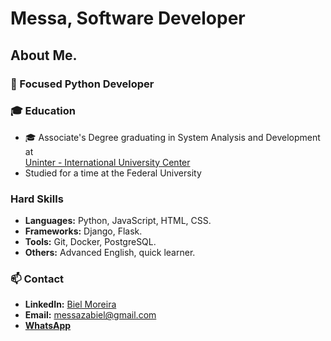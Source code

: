 # Messa, Software Developer

## About Me.

### 🐍 Focused Python Developer
### 🎓 Education
- 🎓 Associate's Degree graduating in System Analysis and Development at <br/>
[Uninter - International University Center](https://www.uninter.com/)
- Studied for a time at the Federal University

### Hard Skills
- **Languages:** Python, JavaScript, HTML, CSS.
- **Frameworks:** Django, Flask.
- **Tools:** Git, Docker, PostgreSQL.
- **Others:** Advanced English, quick learner.

### 📫 Contact
- **LinkedIn:** [Biel Moreira](https://www.linkedin.com/in/biel-moreira-3880b715a/)
- **Email:** messazabiel@gmail.com
- [**WhatsApp**](https://wa.me/+5538999102251) 
